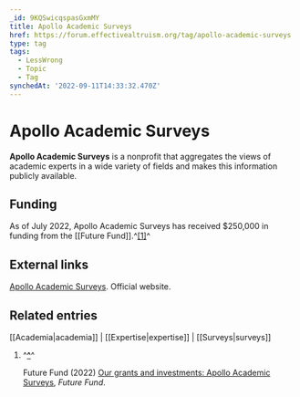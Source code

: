 ```yaml
---
_id: 9KQSwicqspasGxmMY
title: Apollo Academic Surveys
href: https://forum.effectivealtruism.org/tag/apollo-academic-surveys
type: tag
tags:
  - LessWrong
  - Topic
  - Tag
synchedAt: '2022-09-11T14:33:32.470Z'
---
```

# Apollo Academic Surveys

**Apollo Academic Surveys** is a nonprofit that aggregates the views of academic experts in a wide variety of fields and makes this information publicly available.

Funding
-------

As of July 2022, Apollo Academic Surveys has received $250,000 in funding from the [[Future Fund]].^[\[1\]](#fnmdit10gm8m)^

External links
--------------

[Apollo Academic Surveys](https://www.apollosurveys.org/). Official website.

Related entries
---------------

[[Academia|academia]] | [[Expertise|expertise]] | [[Surveys|surveys]]

1.  ^**[^](#fnrefmdit10gm8m)**^
    
    Future Fund (2022) [Our grants and investments: Apollo Academic Surveys](https://ftxfuturefund.org/all-grants/?_organization_name=apollo-academic-surveys), *Future Fund*.